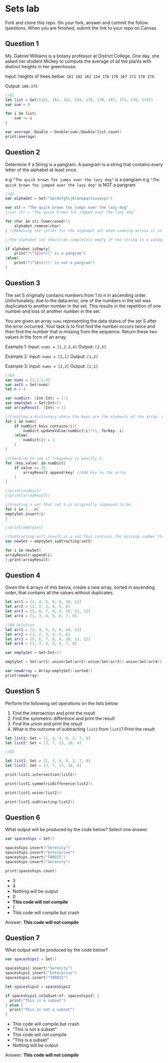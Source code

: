 # Sets lab

Fork and clone this repo. On your fork, answer and commit the follow questions. When you are finished, submit the link to your repo on Canvas.


## Question 1

Ms. Gabriel Williams is a botany professor at District College. One day, she asked her student Mickey to compute the average of all the plants with distinct heights in her greenhouse.

Input: heights of trees below:
`161 182 161 154 176 170 167 171 170 174`

Output:
`169.375`

```swift
//Q1
let list = Set([161, 182, 161, 154, 176, 170, 167, 171, 170, 174])
var sum = 0

for i in list{
    sum += i
}

var average: Double = Double(sum)/Double(list.count) 
print(average)
```

## Question 2

Determine if a String is a pangram. A pangram is a string that contains every letter of the alphabet at least once.

 e.g `"The quick brown fox jumps over the lazy dog"` is a pangram
 e.g `"The quick brown fox jumped over the lazy dog"` is NOT a pangram

```swift
//Q2
var alphabet = Set("abcdefghijklmnopqrstuvwxyz")

var str = "The quick brown fox jumps over the lazy dog"
//var str = "The quick brown fox jumped over the lazy dog"

for char in str.lowercased(){
    alphabet.remove(char)
} //Removing the letter for the alphabet set when comming across it in the string

//The alphabet set should be completely empty if the string is a panagram

if alphabet.isEmpty{
    print("\"\(str)\" is a pangram")
}else{
    print("\"\(str)\" is not a pangram")
} 


```

## Question 3

The set S originally contains numbers from 1 to n in ascending order. Unfortunately, due to the data error, one of the numbers in the set was duplicated to another number in the set. This results in the repetition of one number and loss of another number in the set.

You are given an array `nums` representing the data status of the set S after the error occurred. Your task is to first find the number occurs twice and then find the number that is missing from the sequence. Return these two values in the form of an array.

 Example 1:
 Input: `nums = [1,2,2,4]`
 Output: `[2,3]`

 Example 2:
 Input: `nums = [1,1]`
 Output: `[1,2]`

 Example 3:
 Input: `nums = [2,2]`
 Output: `[2,1]`

```swift
//Q3
var nums = [1,2,2,4]
var setS = Set(nums)
let n = 4

var numDict: [Int:Int] = [:]
var emptySet = Set<Int>()
var arrayResult: [Int] = []

//Creating a dictionary where the keys are the elements of the array, while the values are the frequency.
for i in nums{
    if numDict.keys.contains(i){
        numDict.updateValue(numDict[i]!+1, forKey: i)
    }else{
        numDict[i] = 1
    }
}

//Checking to see if frequency is exactly 2.  
for (key,value) in numDict{
    if value == 2{
        arrayResult.append(key) //Add key to the array
    }
}

//print(numDict)
//print(arrayResult)

//Creating a set that set S is originally supposed to be.
for i in 1...n{
emptySet.insert(i)
}

//print(emptySet)

//Subtracting will result in a set that contains the missing number that setS originally had
var newSet = emptySet.subtracting(setS)

for i in newSet{
arrayResult.append(i)
};print(arrayResult)
```

## Question 4

Given the 4 arrays of Ints below, create a new array, sorted in ascending order, that contains all the values without duplicates.

```swift
let arr1 = [2, 4, 5, 6, 8, 10, 12]
let arr2 = [1, 2, 3, 4, 5, 6]
let arr3 = [5, 6, 7, 8, 9, 10, 11, 12]
let arr4 = [1, 3, 4, 5, 6, 7, 9]
```
```swift
//Q4 Solution
let arr1 = [2, 4, 5, 6, 8, 10, 12]
let arr2 = [1, 2, 3, 4, 5, 6]
let arr3 = [5, 6, 7, 8, 9, 10, 11, 12]
let arr4 = [1, 3, 4, 5, 6, 7, 9]

var emptySet = Set<Int>()

emptySet = Set(arr1).union(Set(arr2).union(Set(arr3)).union(Set(arr4)))

var newArray = Array(emptySet).sorted()
print(newArray)

```


## Question 5

Perform the following set operations on the lists below:

1. Find the intersection and print the result
2. Find the symmetric difference and print the result
3. Find the union and print the result
4. What is the outcome of subtracting `list2` from `list1`? Print the result

```swift
let list1: Set = [1, 3, 4, 6, 2, 7, 9]
let list2: Set = [3, 7, 13, 10, 4]
```
```swift
//Q5

let list1: Set = [1, 3, 4, 6, 2, 7, 9]
let list2: Set = [3, 7, 13, 10, 4]

print(list1.intersection(list2))

print(list1.symmetricDifference(list2))

print(list1.union(list2))

print(list1.subtracting(list2))

```


## Question 6

What output will be produced by the code below? Select one answer.

```swift
var spaceships = Set()

spaceships.insert("Serenity")
spaceships.insert("Enterprise")
spaceships.insert("TARDIS")
spaceships.insert("Serenity")

print(spaceships.count)
```

- 3
- 4
- Nothing will be output
- 0
- **This code will not compile**
- 1
- This code will compile but crash

Answer: **This code will not compile**

## Question 7

What output will be produced by the code below?

```swift
var spaceships1 = Set()

spaceships1.insert("Serenity")
spaceships1.insert("Enterprise")
spaceships1.insert("TARDIS")

let spaceships2 = spaceships1

if spaceships1.isSubset(of: spaceships2) {
  print("This is a subset")
} else {
  print("This is not a subset")
}
```

- This code will compile but crash
- "This is not a subset"
- This code will not compile
- "This is a subset"
- Nothing will be output

Answer: **This code will not compile**
